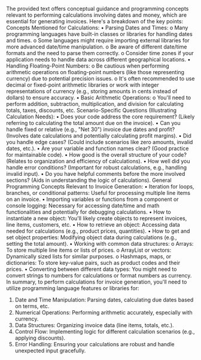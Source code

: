 The provided text offers conceptual guidance and programming concepts relevant to performing calculations involving dates and money, which are essential for generating invoices. Here's a breakdown of the key points:
Concepts Mentioned for Calculations:
•	Parsing Dates and Times: 
o	Many programming languages have built-in classes or libraries for handling dates and times.
o	Some languages might require importing external libraries for more advanced date/time manipulation.
o	Be aware of different date/time formats and the need to parse them correctly.
o	Consider time zones if your application needs to handle data across different geographical locations.
•	Handling Floating-Point Numbers: 
o	Be cautious when performing arithmetic operations on floating-point numbers (like those representing currency) due to potential precision issues.
o	It's often recommended to use decimal or fixed-point arithmetic libraries or work with integer representations of currency (e.g., storing amounts in cents instead of dollars) to ensure accuracy.
•	Basic Arithmetic Operations: 
o	You'll need to perform addition, subtraction, multiplication, and division for calculating totals, taxes, discounts, etc.
Scenario-Specific Questions (Illustrating Calculation Needs):
•	Does your code address the core requirement? (Likely referring to calculating the total amount due on the invoice).
•	Can you handle fixed or relative (e.g., "Net 30") invoice due dates and profit? (Involves date calculations and potentially calculating profit margins).
•	Did you handle edge cases? (Could include scenarios like zero amounts, invalid dates, etc.).
•	Are your variable and function names clear? (Good practice for maintainable code).
•	How good is the overall structure of your code? (Relates to organization and efficiency of calculations).
•	How well did you handle error conditions? (Important for robust calculations, e.g., handling invalid input).
•	Do you have helpful comments before the more involved sections? (Aids in understanding the logic of calculations).
General Programming Concepts Relevant to Invoice Generation:
•	Iteration for loops, branches, or conditional patterns: Useful for processing multiple line items on an invoice.
•	Importing variables or functions from a component or console logging: Necessary for accessing date/time and math functionalities and potentially for debugging calculations.
•	How to instantiate a new object: You'll likely create objects to represent invoices, line items, customers, etc.
•	How to retrieve an object: Accessing data needed for calculations (e.g., product prices, quantities).
•	How to get and set object properties: Modifying object data during calculations (e.g., setting the total amount).
•	Working with common data structures: 
o	Arrays: To store multiple line items or lists of prices.
o	ArrayList or vectors: Dynamically sized lists for similar purposes.
o	Hashmaps, maps, or dictionaries: To store key-value pairs, such as product codes and their prices.
•	Converting between different data types: You might need to convert strings to numbers for calculations or format numbers as currency.
In summary, to perform calculations for invoice generation, you'll need to utilize programming language features or libraries for:
1.	Date and Time Manipulation: Parsing dates, calculating due dates based on terms, etc.
2.	Numerical Operations: Performing arithmetic accurately, especially with currency.
3.	Data Structures: Organizing invoice data (line items, totals, etc.).
4.	Control Flow: Implementing logic for different calculation scenarios (e.g., applying discounts).
5.	Error Handling: Ensuring your calculations are robust and handle unexpected input gracefully.
